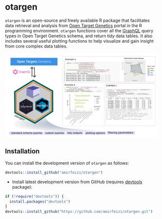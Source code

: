 # otargen

`otargen` is an open-source and freely available R package that facilitates data retrieval and analysis from [Open Target Genetics](https://genetics.opentargets.org/) portal in the R programming environment. `otargen` functions cover all the [GraphQL](https://graphql.org/) query types in Open Target Genetics schema, and return tidy data tables. It also includes several useful plotting functions to help visualize and gain insight from core complex data tables.

<img src="man/figures/otargen_overview_fig.png" align="center" width="600"/>

## Installation

You can install the development version of `otargen` as follows:

``` r
devtools::install_github("amirfeizi/otargen")
```

-   Install latest development version from GitHub (requires [devtools](https://github.com/hadley/devtools) package):

``` r
if (!require("devtools")) {
  install.packages("devtools")
}
devtools::install_github("https://github.com/amirfeizi/otargen.git")
```
